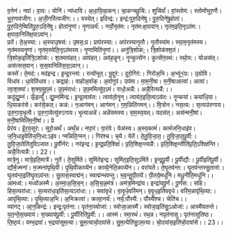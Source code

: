 

  
व॒नेन॑। नवा॑। वा॒य:। योनि॑। न्य॑धायि। अ॒धा॒यि॒चा॒कन्। चा॒कन्च्छुचि॑:। शुचि॑र्वां। वां॒स्तोम॑:। स्तोमो॑भुर॒णौ। भु॒र॒णाव॑जीग:। अ॒जी॒गरि॑त्यजीग:।। यस्येत्। इदिन्द्र॑:। इन्द्र॑:पुरु॒दिने॑षु। पु॒रु॒दिने॑षु॒होता॑। पु॒रु॒दिने॒ष्विति॑पु॒रु॒ऽदिने॑षु। होता॑नृ॒णां। नृ॒णान्नर्य॑:। नर्यो॒नृत॑म:। नृत॑म:क्ष॒पावा॑न्। नृत॑म॒इति॒नृऽत॑म:। क्ष॒पावा॒निति॑क्ष॒पाऽवा॑न्।  
प्रते॑। ते॒अ॒स्या:। अ॒स्याउ॒षस॑:। उ॒षस॒:प्र। प्राप॑रस्या:। अप॑रस्यानृ॒तौ। नृ॒तौस्या॑म। स्या॒म॒नृत॑मस्य। नृत॑मस्यनृ॒णां। नृत॑म॒स्येति॒नृऽत॑मस्य। नृ॒णामिति॑नृ॒णां।। अनु॑त्रि॒शोक॑;। त्रि॒शोक॑श्श॒तं। त्रि॒शोक॒इति॑त्रि॒ऽशोक॑:। श॒तमाव॑हत्। आव॑हत्। अव॑ह॒न्नॄन्। नॄन्कुत्से॑न। कुत्से॑न॒रथ॑:। रथो॒य:। योअस॑त्। अस॑त्सस॒वान्। स॒स॒वानिति॑स॒स॒ऽवान्।।  
कस्ते॑। ते॒मद॑:। मद॑इन्द्र। इ॒न्द्र॒रन्त्य॑:। रत्यो॑भूत्। भू॒द्दुर॑:। दुरो॒गिर॑:। गिरो॑अ॒भि। अ॒भ्यु॑१॒॑ग्र:। उ॒ग्रोवि। विधा॑व। धा॒वेति॑धाव।। कद्वाह॑:। वाहो॑अ॒र्वाक्। अ॒र्वागुप॑। उप॑मा। मा॒म॒नी॒षा। म॒नी॒षाआत्वा॑। अत्वा॑। त्वा॒श॒क्यां। श॒क्या॒मु॒प॒मं। उ॒प॒मंराध॑:। उ॒प॒ममित्यु॑प॒ऽमं। राधो॒अन्नै॑:। अन्नै॒रित्यन्नै॑:।।  
कदु॑द्यु॒म्नं। ऊँ॒इत्यूँ॑। द्यु॒म्नमि॑न्द्र। इ॒न्द्र॒त्वाव॑त:। त्वाव॑तो॒नॄन्। त्वाव॑त॒इति॒त्वाऽव॑त:। नॄन्कया॑। कया॑धि॒या। धि॒याकर॑से। कर॑से॒कत्। कन्न॑:। न॒आग॑मन्। आग॑मन्। ग॒म॒न्निति॑गमन्।। मि॒त्रोन। नस॒त्य:। स॒त्यउ॑रुगाय। उ॒रु॒गा॒य॒भृ॒त्यै। उ॒रु॒गा॒येत्यु॑रुऽगाय। भृ॒त्याअन्ने॑। अन्ने॑समस्य। स॒म॒स्य॒यत्। यदस॑त्। अस॑न्मनी॒षां। म॒नी॒षामिति॑म॒नी॒षां।। प्रे  
प्रेर॑य। ई॒र॒य॒सूर॑:। सूरो॒अर्थं॑। अर्थं॒न्न। नपा॒रं। पा॒रंये। येअ॑स्य। अ॒स्य॒कामं॑। कामं॑जनि॒धाइ॑व। ज॒नि॒धाइ॒वेति॑ज॒नि॒धा:ऽइ॑व। ग्मन्निति॒ग्मन्।। गिर॑श्च। च॒ये। येते॑। ते॒तु॒वि॒जा॒त॒। तु॒वि॒जा॒त॒पू॒र्वी:। तु॒वि॒जा॒तेति॑तुविऽजात। पू॒र्वीर्नर॑:। नर॑इन्द्र। इ॒न्द्र॒प्रति॒शिक्षं॑। प्र॒ति॒शिक्ष॒न्त्यन्नै॑:। प्र॒ति॒शिक्ष॒न्तीति॑प्र॒ति॒ऽशिक्ष॑न्ति। अन्नै॒रित्यन्नै॑:।। 22।।  
मात्रे॒नु। मात्रे॒इति॒मात्रे॑। नुते॑। ते॒सुमि॑ते। सुमि॑तेइन्द्र। सुमि॑त॒इति॒सुऽमि॑ते। इ॒न्द्र॒पू॒र्वी। पू॒र्वीद्यौ:। पू॒र्वीइति॑पू॒र्वी। द्यौर्म॒ज्मना॑। म॒ज्मना॑पृथि॒वी। पृ॒थि॒वीकाव्ये॑न। काव्ये॒नेति॒काव्ये॑न।। वरा॑यते। ते॒घृ॒तव॑न्त:। घृ॒तव॑न्तस्सु॒तास॑:। घृ॒तव॑न्त॒इति॑घृ॒तऽव॑न्त:। सु॒तास॒स्वाद्म॑न्। स्वाद्म॑न्भवन्तु। भ॒व॒न्तु॒पी॒तये॑। पी॒तये॒मधू॑नि। मधू॒नीति॒मधू॑नि।।  
आमध्व॑:। मध्वो॑अस्मै। अ॒स्मा॒अ॒सि॒च॒न्। अ॒सि॒च॒न्न॒म॑त्रं। अम॑त्र॒मिन्द्रा॑य। इन्द्रा॑यपू॒र्णं। पू॒र्णंस:। सहि। हिस॒त्यरा॑धा:। स॒त्यरा॑धा॒इति॑स॒त्यऽरा॑धा:।। सवा॑वृधे। वा॒वृ॒धे॒वरि॑मन्। व॒वृ॒ध॒इति॑ववृधे। वरि॑म॒न्नापृ॑थि॒व्या:। आपृ॑थि॒व्या:। पृ॒थि॒व्याअ॒भि। अ॒भिक्रत्वा॑। क्रत्वा॒नर्य॑:। नर्य॒:पौंस्यै॑:। पौंस्यै॑श्च। चेति॑च।।  
व्या॑नट्। आ॒न॒ळिन्द्र॑:। इन्द्र॒:पृत॑ना:। पृत॑ना॒स्वोजा॑:। स्वोजा॒आस्मै॑। स्वोजा॒इति॑सु॒ऽओजा॑:। आस्मै॑यतन्ते। य॒त॒न्ते॒स॒ख्याय॑। स॒ख्याय॑पू॒र्वी:। पू॒र्वीरिति॑पू॒र्वी:।। आस्म॑। स्मा॒रथं॑। रथ॒न्न। नपृत॑नासु। पृत॑नासुतिष्ठ। ति॒ष्ठ॒यं। यम्भ॒द्रया॑। भ॒द्रया॑सुम॒त्या। सु॒म॒त्याचो॒दया॑से। सु॒म॒त्येति॑सु॒ऽम॒त्या। चो॒दया॑स॒इति॑चो॒दया॑से।। 23।।  
